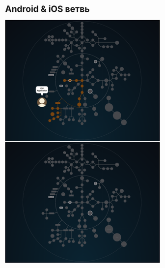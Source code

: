 # Android & iOS ветвь #


![ios and android branch](./ios_android.png)
![map Holy_Graph](../Holy_Graph.png)

